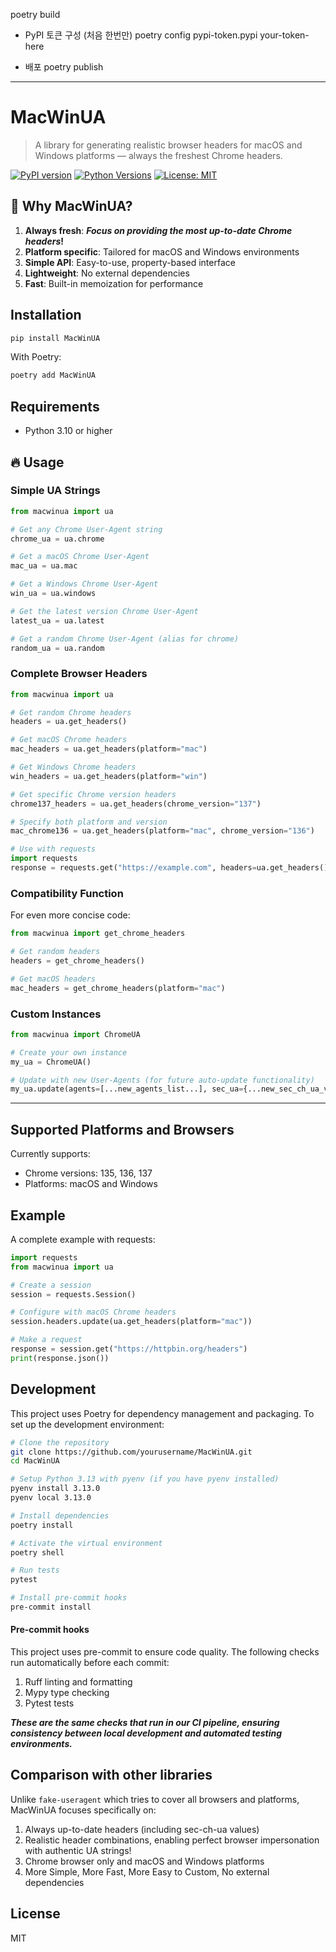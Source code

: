 poetry build

- PyPI 토큰 구성 (처음 한번만)
  poetry config pypi-token.pypi your-token-here

- 배포
  poetry publish

---

# MacWinUA

> A library for generating realistic browser headers for macOS and Windows platforms — always the freshest Chrome headers.

[![PyPI version](https://badge.fury.io/py/MacWinUA.svg)](https://badge.fury.io/py/MacWinUA)
[![Python Versions](https://img.shields.io/pypi/pyversions/MacWinUA.svg)](https://pypi.org/project/MacWinUA/)
[![License: MIT](https://img.shields.io/badge/License-MIT-yellow.svg)](https://opensource.org/licenses/MIT)

## 🔄 Why MacWinUA?

1. **Always fresh**: **_Focus on providing the most up-to-date Chrome headers_!**
2. **Platform specific**: Tailored for macOS and Windows environments
3. **Simple API**: Easy-to-use, property-based interface
4. **Lightweight**: No external dependencies
5. **Fast**: Built-in memoization for performance

## Installation

```bash
pip install MacWinUA
```

With Poetry:

```bash
poetry add MacWinUA
```

## Requirements

- Python 3.10 or higher

## 🔥 Usage

### Simple UA Strings

```python
from macwinua import ua

# Get any Chrome User-Agent string
chrome_ua = ua.chrome

# Get a macOS Chrome User-Agent
mac_ua = ua.mac

# Get a Windows Chrome User-Agent
win_ua = ua.windows

# Get the latest version Chrome User-Agent
latest_ua = ua.latest

# Get a random Chrome User-Agent (alias for chrome)
random_ua = ua.random
```

### Complete Browser Headers

```python
from macwinua import ua

# Get random Chrome headers
headers = ua.get_headers()

# Get macOS Chrome headers
mac_headers = ua.get_headers(platform="mac")

# Get Windows Chrome headers
win_headers = ua.get_headers(platform="win")

# Get specific Chrome version headers
chrome137_headers = ua.get_headers(chrome_version="137")

# Specify both platform and version
mac_chrome136 = ua.get_headers(platform="mac", chrome_version="136")

# Use with requests
import requests
response = requests.get("https://example.com", headers=ua.get_headers())
```

### Compatibility Function

For even more concise code:

```python
from macwinua import get_chrome_headers

# Get random headers
headers = get_chrome_headers()

# Get macOS headers
mac_headers = get_chrome_headers(platform="mac")
```

### Custom Instances

```python
from macwinua import ChromeUA

# Create your own instance
my_ua = ChromeUA()

# Update with new User-Agents (for future auto-update functionality)
my_ua.update(agents=[...new_agents_list...], sec_ua={...new_sec_ch_ua_values...})
```

---

## Supported Platforms and Browsers

Currently supports:

- Chrome versions: 135, 136, 137
- Platforms: macOS and Windows

## Example

A complete example with requests:

```python
import requests
from macwinua import ua

# Create a session
session = requests.Session()

# Configure with macOS Chrome headers
session.headers.update(ua.get_headers(platform="mac"))

# Make a request
response = session.get("https://httpbin.org/headers")
print(response.json())
```

## Development

This project uses Poetry for dependency management and packaging. To set up the development environment:

```bash
# Clone the repository
git clone https://github.com/yourusername/MacWinUA.git
cd MacWinUA

# Setup Python 3.13 with pyenv (if you have pyenv installed)
pyenv install 3.13.0
pyenv local 3.13.0

# Install dependencies
poetry install

# Activate the virtual environment
poetry shell

# Run tests
pytest

# Install pre-commit hooks
pre-commit install
```

#### Pre-commit hooks

This project uses pre-commit to ensure code quality. The following checks run automatically before each commit:

1. Ruff linting and formatting
2. Mypy type checking
3. Pytest tests

**_These are the same checks that run in our CI pipeline, ensuring consistency between local development and automated testing environments._**

## Comparison with other libraries

Unlike `fake-useragent` which tries to cover all browsers and platforms, MacWinUA focuses specifically on:

1. Always up-to-date headers (including sec-ch-ua values)
2. Realistic header combinations, enabling perfect browser impersonation with authentic UA strings!
3. Chrome browser only and macOS and Windows platforms
4. More Simple, More Fast, More Easy to Custom, No external dependencies

## License

MIT
